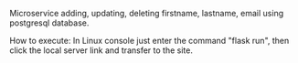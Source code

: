 Microservice adding, updating, deleting firstname, lastname, email using postgresql database.

How to execute:
In Linux console just enter the command "flask run", then click the local server link and transfer to the site.
